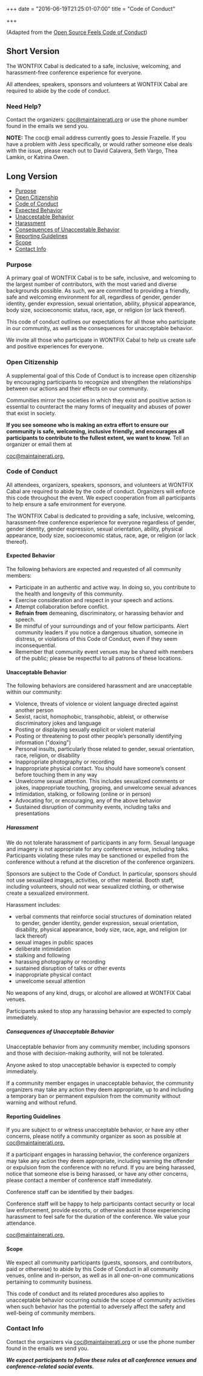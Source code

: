 +++
date = "2016-06-19T21:25:01-07:00"
title = "Code of Conduct"

+++

(Adapted from the [Open Source Feels Code of Conduct](http://www.osfeels.com/conduct/)\)

Short Version
-------------

The WONTFIX Cabal is dedicated to a safe, inclusive, welcoming, and harassment-free conference experience for everyone.

All attendees, speakers, sponsors and volunteers at WONTFIX Cabal are required to abide by the code of conduct.

### Need Help?

Contact the organizers: [coc@maintainerati.org](mailto:coc@maintainerati.org) or use the phone number found in the emails we send you.

**NOTE:** The coc@ email address currently goes to Jessie Frazelle. If you have
a problem with Jess specifically, or would rather someone else deals with the
issue, please reach out to David Calavera, Seth Vargo, Thea Lamkin, or Katrina Owen.

Long Version
------------

-	[Purpose](#purpose)
-	[Open Citizenship](#open-citizenship)
-	[Code of Conduct](#code-of-conduct)
-	[Expected Behavior](#expected-behavior)
-	[Unacceptable Behavior](#unacceptable-behavior)
-	[Harassment](#harassment)
-	[Consequences of Unacceptable Behavior](#consequences-of-unacceptable-behavior)
-	[Reporting Guidelines](#reporting-guidelines)
-	[Scope](#scope)
-	[Contact Info](#contact-info)

### Purpose

A primary goal of WONTFIX Cabal is to be safe, inclusive, and welcoming to the largest number of contributors, with the most varied and diverse backgrounds possible. As such, we are committed to providing a friendly, safe and welcoming environment for all, regardless of gender, gender identity, gender expression, sexual orientation, ability, physical appearance, body size, socioeconomic status, race, age, or religion (or lack thereof).

This code of conduct outlines our expectations for all those who participate in our community, as well as the consequences for unacceptable behavior.

We invite all those who participate in WONTFIX Cabal to help us create safe and positive experiences for everyone.

### Open Citizenship

A supplemental goal of this Code of Conduct is to increase open citizenship by encouraging participants to recognize and strengthen the relationships between our actions and their effects on our community.

Communities mirror the societies in which they exist and positive action is essential to counteract the many forms of inequality and abuses of power that exist in society.

**If you see someone who is making an extra effort to ensure our community is safe, welcoming, inclusive friendly, and encourages all participants to contribute to the fullest extent, we want to know.** Tell an organizer or email them at

[coc@maintainerati.org.](mailto:coc@maintainerati.org)

### Code of Conduct

All attendees, organizers, speakers, sponsors, and volunteers at WONTFIX Cabal are required to abide by the code of conduct. Organizers will enforce this code throughout the event. We expect cooperation from all participants to help ensure a safe environment for everyone.

The WONTFIX Cabal is dedicated to providing a safe, inclusive, welcoming, harassment-free conference experience for everyone regardless of gender, gender identity, gender expression, sexual orientation, ability, physical appearance, body size, socioeconomic status, race, age, or religion (or lack thereof).

#### Expected Behavior

The following behaviors are expected and requested of all community members:

-	Participate in an authentic and active way. In doing so, you contribute to the health and longevity of this community.
-	Exercise consideration and respect in your speech and actions.
-	Attempt collaboration before conflict.
-	**Refrain from** demeaning, discriminatory, or harassing behavior and speech.
-	Be mindful of your surroundings and of your fellow participants. Alert community leaders if you notice a dangerous situation, someone in distress, or violations of this Code of Conduct, even if they seem inconsequential.
-	Remember that community event venues may be shared with members of the public; please be respectful to all patrons of these locations.

#### Unacceptable Behavior

The following behaviors are considered harassment and are unacceptable within our community:

-	Violence, threats of violence or violent language directed against another person
-	Sexist, racist, homophobic, transphobic, ableist, or otherwise discriminatory jokes and language
-	Posting or displaying sexually explicit or violent material
-	Posting or threatening to post other people’s personally identifying information ("doxing")
-	Personal insults, particularly those related to gender, sexual orientation, race, religion, or disability
-	Inappropriate photography or recording
-	Inappropriate physical contact. You should have someone’s consent before touching them in any way
-	Unwelcome sexual attention. This includes sexualized comments or jokes, inappropriate touching, groping, and unwelcome sexual advances
-	Intimidation, stalking, or following (online or in person)
-	Advocating for, or encouraging, any of the above behavior
-	Sustained disruption of community events, including talks and presentations

##### Harassment

We do not tolerate harassment of participants in any form. Sexual language and imagery is not appropriate for any conference venue, including talks. Participants violating these rules may be sanctioned or expelled from the conference without a refund at the discretion of the conference organizers.

Sponsors are subject to the Code of Conduct. In particular, sponsors should not use sexualized images, activities, or other material. Booth staff, including volunteers, should not wear sexualized clothing, or otherwise create a sexualized environment.

Harassment includes:

-	verbal comments that reinforce social structures of domination related to gender, gender identity, gender expression, sexual orientation, disability, physical appearance, body size, race, age, and religion (or lack thereof)
-	sexual images in public spaces
-	deliberate intimidation
-	stalking and following
-	harassing photography or recording
-	sustained disruption of talks or other events
-	inappropriate physical contact
-	unwelcome sexual attention

No weapons of any kind, drugs, or alcohol are allowed at WONTFIX Cabal venues.

Participants asked to stop any harassing behavior are expected to comply immediately.

##### Consequences of Unacceptable Behavior

Unacceptable behavior from any community member, including sponsors and those with decision-making authority, will not be tolerated.

Anyone asked to stop unacceptable behavior is expected to comply immediately.

If a community member engages in unacceptable behavior, the community organizers may take any action they deem appropriate, up to and including a temporary ban or permanent expulsion from the community without warning and without refund.

#### Reporting Guidelines

If you are subject to or witness unacceptable behavior, or have any other concerns, please notify a community organizer as soon as possible at [coc@maintainerati.org.](mailto:coc@maintainerati.org)

If a participant engages in harassing behavior, the conference organizers may take any action they deem appropriate, including warning the offender or expulsion from the conference with no refund. If you are being harassed, notice that someone else is being harassed, or have any other concerns, please contact a member of conference staff immediately.

Conference staff can be identified by their badges.

Conference staff will be happy to help participants contact security or local law enforcement, provide escorts, or otherwise assist those experiencing harassment to feel safe for the duration of the conference. We value your attendance.

[coc@maintainerati.org.](mailto:coc@maintainerati.org)

#### Scope

We expect all community participants (guests, sponsors, and contributors, paid or otherwise) to abide by this Code of Conduct in all community venues, online and in-person, as well as in all one-on-one communications pertaining to community business.

This code of conduct and its related procedures also applies to unacceptable behavior occurring outside the scope of community activities when such behavior has the potential to adversely affect the safety and well-being of community members.

### Contact Info

Contact the organizers via [coc@maintainerati.org](mailto:coc@maintainerati.org) or use the phone number found in the emails we send you.

***We expect participants to follow these rules at all conference venues and conference-related social events.***
